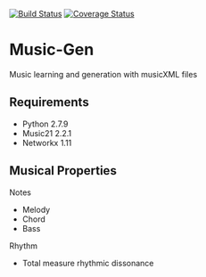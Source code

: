 [![Build Status](https://travis-ci.org/capalmer1013/Music-Gen.svg?branch=refactor)](https://travis-ci.org/capalmer1013/Music-Gen)
[![Coverage Status](https://coveralls.io/repos/github/capalmer1013/Music-Gen/badge.svg?branch=master)](https://coveralls.io/github/capalmer1013/Music-Gen?branch=master)
# Music-Gen
Music learning and generation with musicXML files

## Requirements
* Python 2.7.9
* Music21 2.2.1
* Networkx 1.11

## Musical Properties

Notes

* Melody
* Chord
* Bass

Rhythm

* Total measure rhythmic dissonance
